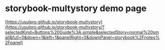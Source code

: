# storybook-multystory demo page

[https://usulpro.github.io/storybook-multystory](https://usulpro.github.io/storybook-multystory/?selectedKind=Buttons%20Guide%3A.simple&selectedStory=normal%20small&full=0&down=1&left=1&panelRight=0&downPanel=storybook%2Fnotes%2Fpanel)
